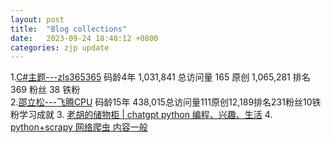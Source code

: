```yaml
---
layout: post
title:  "Blog collections"
date:   2023-09-24 18:48:12 +0800
categories: zjp update
---
```

1.[C#主题---zls365365](https://blog.csdn.net/zls365365?type=blog)  码龄4年 1,031,841 总访问量 165 原创 1,065,281 排名 369 粉丝 38 铁粉    
2.[邵立松---飞腾CPU](https://blog.csdn.net/lsshao?type=blog) 码龄15年 438,015总访问量111原创12,189排名231粉丝10铁粉学习成就 
3. [老胡的储物柜 | chatgpt python 编程、兴趣、生活](https://www.howie6879.com/)
4. [python+scrapy 网络爬虫  内容一般](https://blog.csdn.net/weixin_40771510/category_9293558.html)
